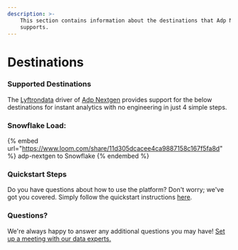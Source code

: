 ```yaml
---
description: >-
    This section contains information about the destinations that Adp Nextgen
    supports.
---
```


# Destinations

### Supported Destinations

The [Lyftrondata](https://www.lyftrondata.com/) driver of [Adp Nextgen](https://www.lyftrondata.com/integration/adp-nextgen/) provides support for the below destinations for instant analytics with no engineering in just 4 simple steps.

### Snowflake Load:

{% embed url="https://www.loom.com/share/11d305dcacee4ca9887158c167f5fa8d" %}
adp-nextgen to Snowflake
{% endembed %}

### Quickstart Steps

Do you have questions about how to use the platform? Don't worry; we've got you covered. Simply follow the quickstart instructions [here](../../../quickstart-steps.md).

### Questions? <a href="#questions" id="questions"></a>

We're always happy to answer any additional questions you may have! [Set up a meeting with our data experts.](https://www.lyftrondata.com/book-a-meeting/)

